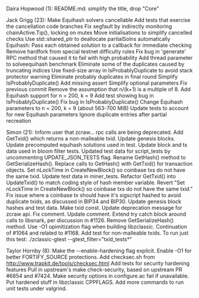 Daira Hopwood (1):
      README.md: simplify the title, drop "Core"

Jack Grigg (23):
      Make Equihash solvers cancellable
      Add tests that exercise the cancellation code branches
      Fix segfault by indirectly monitoring chainActive.Tip(), locking on mutex
      Move initialisations to simplify cancelled checks
      Use std::shared_ptr to deallocate partialSolns automatically
      Equihash: Pass each obtained solution to a callback for immediate checking
      Remove hardfork from special testnet difficulty rules
      Fix bug in 'generate' RPC method that caused it to fail with high probability
      Add thread parameter to solveequihash benchmark
      Eliminate some of the duplicates caused by truncating indices
      Use fixed-size array in IsProbablyDuplicate to avoid stack protector warning
      Eliminate probably duplicates in final round
      Simplify IsProbablyDuplicate()
      Add missing assert
      Simplify optional parameters
      Fix previous commit
      Remove the assumption that n/(k+1) is a multiple of 8.
      Add Equihash support for n = 200, k = 9
      Add test showing bug in IsProbablyDuplicate()
      Fix bug in IsProbablyDuplicate()
      Change Equihash parameters to n = 200, k = 9 (about 563-700 MiB)
      Update tests to account for new Equihash parameters
      Ignore duplicate entries after partial recreation

Simon (21):
      Inform user that zcraw... rpc calls are being deprecated.
      Add GetTxid() which returns a non-malleable txid.
      Update genesis blocks.
      Update precomputed equihash solutions used in test.
      Update block and tx data used in bloom filter tests.
      Updated test data for script_tests by uncommenting UPDATE_JSON_TESTS flag.
      Rename GetHash() method to GetSerializeHash().
      Replace calls to GetHash() with GetTxid() for transaction objects.
      Set nLockTime in CreateNewBlock() so coinbase txs do not have the same txid. Update test data in miner_tests.
      Refactor GetTxid() into UpdateTxid() to match coding style of hash member variable.
      Revert "Set nLockTime in CreateNewBlock() so coinbase txs do not have the same txid."
      Fix issue where a coinbase tx should have it's sigscript hashed to avoid duplicate txids, as discussed in BIP34 and BIP30.
      Update genesis block hashes and test data.
      Make txid const.
      Update deprecation message for zcraw api.
      Fix comment.
      Update comment.
      Extend try catch block around calls to libsnark, per discussion in #1126.
      Remove GetSerializeHash() method.
      Use -O1 opimitization flag when building libzclassic. Continuation of #1064 and related to #1168.
      Add test for non-malleable txids.  To run just this test: ./zclassic-gtest --gtest_filter="txid_tests*"

Taylor Hornby (8):
      Make the --enable-hardening flag explicit.
      Enable -O1 for better FORTIFY_SOURCE protections.
      Add checksec.sh from http://www.trapkit.de/tools/checksec.html
      Add tests for security hardening features
      Pull in upstream's make check-security, based on upstream PR #6854 and #7424.
      Make security options in configure.ac fail if unavailable.
      Put hardened stuff in libzclassic CPPFLAGS.
      Add more commands to run unit tests under valgrind.

